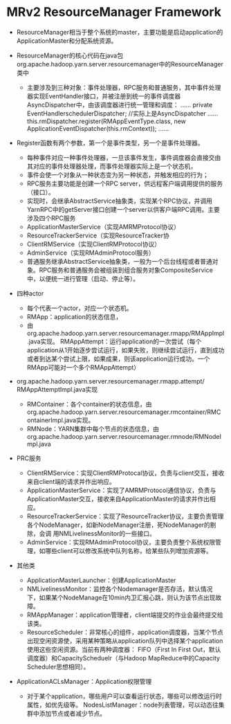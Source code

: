 # MRv2 ResourceManager  Framework

* ResourceManager相当于整个系统的master，主要功能是启动application的ApplicationMaster和分配系统资源。
* ResourceManager的核心代码在java包org.apache.hadoop.yarn.server.resourcemanager中的ResourceManager类中
  * 主要涉及到三种对象：事件处理器，RPC服务和普通服务，其中事件处理器实现EventHandler接口，并被注册到统一的事件调度器AsyncDispatcher中，由该调度器进行统一管理和调度：
……
private EventHandler<SchedulerEvent>schedulerDispatcher; //实际上是AsyncDispatcher
……
this.rmDispatcher.register(RMAppEventType.class,
new ApplicationEventDispatcher(this.rmContext));
……

* Register函数有两个参数，第一个是事件类型，另一个是事件处理器。
  * 每种事件对应一种事件处理器，一旦该事件发生，事件调度器会直接交由其对应的事件处理器处理，而事件处理器实际上是一个状态机，
  * 事件会使一个对象从一种状态变为另一种状态，并触发相应的行为；
  * RPC服务主要功能是创建一个RPC server，供远程客户端调用提供的服务（接口）。
  * 实现时，会继承AbstractService抽象类，实现某个RPC协议，并调用YarnRPC中的getServer接口创建一个server以供客户端RPC调用。主要涉及四个RPC服务
  * ApplicationMasterService（实现AMRMProtocol协议）
  * ResourceTrackerService（实现ResourceTracker协
  * ClientRMService（实现ClientRMProtocol协议）
  * AdminService（实现RMAdminProtocol服务）
  * 普通服务继承AbstractService抽象类，一般为一个后台线程或者普通对象。RPC服务和普通服务会被组装到组合服务对象CompositeService中，以便统一进行管理（启动、停止等）。

* 四种actor
  * 每个代表一个actor，对应一个状态机。
  * RMApp：application的状态信息，
  * 由org.apache.hadoop.yarn.server.resourcemanager.rmapp/RMAppImpl.java实现。
RMAppAttempt：运行application的一次尝试（每个application从1开始逐步尝试运行，如果失败，则继续尝试运行，直到成功或者到达某个尝试上限，如果成果，则该application运行成功。一个RMApp可能对一个多个RMAppAttempt）
* org.apache.hadoop.yarn.server.resourcemanager.rmapp.attempt/
RMAppAttemptImpl.java实现
  * RMContainer：各个container的状态信息，由org.apache.hadoop.yarn.server.resourcemanager.rmcontainer/RMContainerImpl.java实现。
  * RMNode：YARN集群中每个节点的状态信息，由org.apache.hadoop.yarn.server.resourcemanager.rmnode/RMNodeImpl.java

* PRC服务
  * ClientRMService：实现ClientRMProtocal协议，负责与client交互，接收来自client端的请求并作出响应。
  * ApplicationMasterService：实现了AMRMProtocol通信协议，负责与ApplicationMaster交互，接收来自ApplicationMaster的请求并作出相应。
  * ResourceTrackerService：实现了ResourceTracker协议，主要负责管理各个NodeManager，如新NodeManager注册，死NodeManager的剔除，会调  用NMLivelinessMonitor的一些接口。
  * AdminService：实现RMAdminProtocol协议，主要负责整个系统权限管理，如哪些client可以修改系统中队列名称，给某些队列增加资源等。

* 其他类
  * ApplicationMasterLauncher：创建ApplicationMaster
  * NMLivelinessMonitor：监控各个Nodemanager是否存活，默认情况下，如果某个NodeManage在10min内卫汇报心跳，则认为该节点出现故障。
  * RMAppManager：application管理者，client端提交的作业会最终提交给该类。
  * ResourceScheduler：非常核心的组件，application调度器，当某个节点出现空闲资源使，采用某种策略从application队列中选择某个application使用这些空闲资源。当前有两种调度器： FIFO（First In First Out，默认调度器）和CapacityScheduelr（与Hadoop MapReduce中的Capacity Scheduler思想相同）。
* ApplicationACLsManager：Application权限管理
  * 对于某个application，哪些用户可以查看运行状态，哪些可以修改运行时属性，如优先级等。
NodesListManager：node列表管理，可以动态往集群中添加节点或者减少节点。
